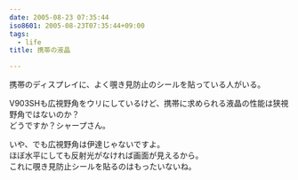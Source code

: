 ```yaml
---
date: 2005-08-23 07:35:44
iso8601: 2005-08-23T07:35:44+09:00
tags:
  - life
title: 携帯の液晶

---
```


<div class="entry-body">
  <p>携帯のディスプレイに、よく覗き見防止のシールを貼っている人がいる。</p>

  <p>V903SHも広視野角をウリにしているけど、携帯に求められる液晶の性能は狭視野角ではないのか？<br />
    どうですか？シャープさん。</p>

  <p>いや、でも広視野角は伊達じゃないですよ。<br />
    ほぼ水平にしても反射光がなければ画面が見えるから。<br />
    これに覗き見防止シールを貼るのはもったいないね。</p>
</div>
